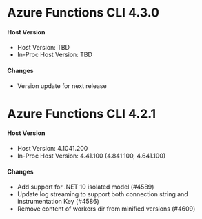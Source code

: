 # Azure Functions CLI 4.3.0

#### Host Version

- Host Version: TBD
- In-Proc Host Version: TBD

#### Changes

- Version update for next release

# Azure Functions CLI 4.2.1

#### Host Version

- Host Version: 4.1041.200
- In-Proc Host Version: 4.41.100 (4.841.100,  4.641.100)

#### Changes

- Add support for .NET 10 isolated model (#4589)
- Update log streaming to support both connection string and instrumentation Key (#4586)
- Remove content of workers dir from minified versions (#4609)
